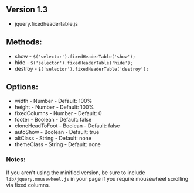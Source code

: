 ## Version 1.3
 - jquery.fixedheadertable.js
 
## Methods:

* show - `$('selector').fixedHeaderTable('show');`
* hide - `$('selector').fixedHeaderTable('hide');`
* destroy - `$('selector').fixedHeaderTable('destroy');`

## Options:

* width - Number - Default: 100%
* height - Number - Default: 100%
* fixedColumns - Number - Default: 0
* footer - Boolean - Default: false
* cloneHeadToFoot - Boolean - Default: false
* autoShow - Boolean - Default: true
* altClass - String - Default: none
* themeClass - String - Default: none

### Notes:

If you aren't using the minified version, be sure to include
`lib/jquery.mousewheel.js` in your page if you require mousewheel
scrolling via fixed columns.